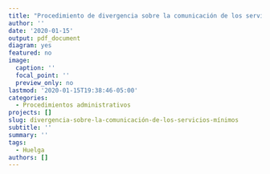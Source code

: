 ```yaml
---
title: "Procedimiento de divergencia sobre la comunicación de los servicios mínimos"
author: ''
date: '2020-01-15'
output: pdf_document
diagram: yes
featured: no
image:
  caption: ''
  focal_point: ''
  preview_only: no
lastmod: '2020-01-15T19:38:46-05:00'
categories:
  - Procedimientos administrativos
projects: []
slug: divergencia-sobre-la-comunicación-de-los-servicios-mínimos
subtitle: ''
summary: ''
tags: 
  - Huelga
authors: []
---
```


<script src="/rmarkdown-libs/htmlwidgets/htmlwidgets.js"></script>
<script src="/rmarkdown-libs/d3/d3.min.js"></script>
<script src="/rmarkdown-libs/dagre/dagre-d3.min.js"></script>
<link href="/rmarkdown-libs/mermaid/dist/mermaid.css" rel="stylesheet" />
<script src="/rmarkdown-libs/mermaid/dist/mermaid.slim.min.js"></script>
<link href="/rmarkdown-libs/DiagrammeR-styles/styles.css" rel="stylesheet" />
<script src="/rmarkdown-libs/chromatography/chromatography.js"></script>
<script src="/rmarkdown-libs/DiagrammeR-binding/DiagrammeR.js"></script>
<div class="DiagrammeR html-widget html-fill-item" id="htmlwidget-1" style="width:672px;height:480px;"></div>
<script type="application/json" data-for="htmlwidget-1">{"x":{"diagram":"\nsequenceDiagram\nparticipant EMPRESA\nparticipant SINDICATO\nparticipant AUTORIDAD\nparticipant ÓRGANO INDEPENDIENTE\nNote over EMPRESA, SINDICATO: Servicios mínimos: <br/>-Número y ocupación trabajadores <br/>necesarios <br/>-Horarios y turnos <br/>-Periodicidad <br/>-Oportunidad\nEMPRESA->>SINDICATO: Enero, comunica servicios mínimos\nEMPRESA->>AUTORIDAD: Enero, comunica servicios mínimos\nSINDICATO->>AUTORIDAD: Divergencia: en 30 d.n. presenta informe con observaciones\nSINDICATO->>AUTORIDAD: No divergencia: aceptación tácita de la comunicación del empleador\nAUTORIDAD->>ÓRGANO INDEPENDIENTE: En 10 d.h. designa al O.I. determinar servicios mínimos\nloop Check\nEMPRESA->>EMPRESA: Si empresa no presenta, <br/>ver divergencia inmediata anterior\nend\nloop Check\nÓRGANO INDEPENDIENTE->>ÓRGANO INDEPENDIENTE: -Comunica si acepta en 10 d.h. <br/>-Si acepta, 30 d.h. resuelve <br/>-Si no responde, AT designa otro O.I. <br/>-O resuelve la divergencia <br/>-También resuelve <br/>si vence plazo sin que OI resuelva\nend \nNote over SINDICATO, AUTORIDAD:-Autoridad resuelve divergencia <br/>en 5 d.h. de recibido el informe. <br/>-Cabe apelación en 15 d.h. <br/>-Autoridad traslada apel. al O.I. <br/>en 5 d.h. <br/> -Superior resuelve apelación\n"},"evals":[],"jsHooks":[]}</script>
